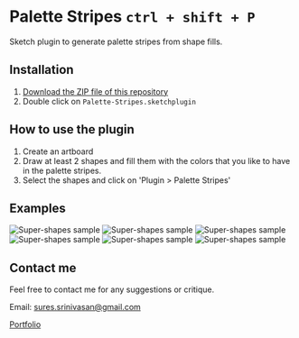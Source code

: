 # Palette Stripes `ctrl + shift + P`
Sketch plugin to generate palette stripes from shape fills.

## Installation

1. [Download the ZIP file of this repository](https://github.com/sureskumar/palette-stripes/archive/master.zip)
2. Double click on `Palette-Stripes.sketchplugin`

## How to use the plugin

1. Create an artboard
2. Draw at least 2 shapes and fill them with the colors that you like to have in the palette stripes.
3. Select the shapes and click on 'Plugin > Palette Stripes'


## Examples
![Super-shapes sample](http://www.sureskumar.com/palettestripes/github_imgs/palettestripes_005_888.gif)
![Super-shapes sample](http://www.sureskumar.com/palettestripes/github_imgs/palettestripes_003_888.gif)
![Super-shapes sample](http://www.sureskumar.com/palettestripes/github_imgs/palettestripes_001_888.gif)
![Super-shapes sample](http://www.sureskumar.com/palettestripes/github_imgs/palettestripes_002_888.gif)
![Super-shapes sample](http://www.sureskumar.com/palettestripes/github_imgs/palettestripes_004_888.gif)
![Super-shapes sample](http://www.sureskumar.com/palettestripes/github_imgs/palettestripes_006_888.gif)

## Contact me

Feel free to contact me for any suggestions or critique.

Email: sures.srinivasan@gmail.com

[Portfolio](http://www.sureskumar.com)
